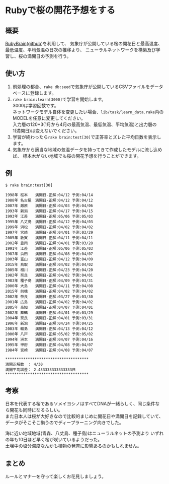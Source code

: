 # Rubyで桜の開花予想をする

## 概要
[RubyBrain](https://qiita.com/elgoog/items/8e7102a87889950d060d)([github](https://github.com/elgoog/ruby_brain))を利用して、
気象庁が公開している桜の開花日と最高温度、最低温度、平均気温の日次の推移より、
ニューラルネットワークを構築及び学習し、桜の満開日の予測を行う。

## 使い方
1. 前処理の都合、`rake db:seed`で気象庁が公開しているCSVファイルをデータベースに登録します。
2. `rake brain:learn[3000]`で学習を開始します。  
3000は学習回数です。  
ネットワークモデル自体を変更したい場合、`lib/task/learn_data.rake`内のMODELを任意に変更してください。  
入力層の120*3(1月から4月の最高気温、最低気温、平均気温)と出力層の1(満開日)は変えないでください。
3. 学習が終わったら`rake brain:test[30]`で正答率とズレた平均日数を表示します。
4. 気象庁から適当な地域の気温データを持ってきて作成したモデルに流し込めば、
標本木がない地域でも桜の開花予想を行うことができます。

## 例
```
$ rake brain:test[30]

1998年 松本　　満開日-正解:04/12 予測:04/14
1988年 名古屋　満開日-正解:04/12 予測:04/12
2007年 厳原　　満開日-正解:04/03 予測:04/06
1993年 新潟　　満開日-正解:04/17 予測:04/15
1993年 江差　　満開日-正解:05/06 予測:05/03
1995年 八丈島　満開日-正解:04/12 予測:04/03
1999年 浜松　　満開日-正解:04/02 予測:04/02
1997年 宮崎　　満開日-正解:04/01 予測:03/29
2005年 敦賀　　満開日-正解:04/11 予測:04/11
2002年 豊岡　　満開日-正解:04/01 予測:03/28
1991年 江差　　満開日-正解:05/06 予測:05/03
1987年 浜田　　満開日-正解:04/08 予測:04/07
2003年 富山　　満開日-正解:04/12 予測:04/09
2015年 鳥取　　満開日-正解:04/02 予測:04/02
2005年 相川　　満開日-正解:04/23 予測:04/20
1982年 奈良　　満開日-正解:04/02 予測:04/01
1983年 種子島　満開日-正解:04/09 予測:03/31
2000年 大島　　満開日-正解:04/11 予測:04/08
2015年 前橋　　満開日-正解:04/02 予測:04/02
2002年 奈良　　満開日-正解:03/27 予測:03/30
2001年 広島　　満開日-正解:04/02 予測:04/02
2005年 高知　　満開日-正解:04/07 予測:04/01
2002年 舞鶴　　満開日-正解:04/01 予測:03/29
2004年 奈良　　満開日-正解:04/01 予測:03/31
1996年 新潟　　満開日-正解:04/24 予測:04/25
2003年 輪島　　満開日-正解:04/13 予測:04/12
2000年 八戸　　満開日-正解:05/02 予測:05/02
1994年 洲本　　満開日-正解:04/07 予測:04/16
1995年 甲府　　満開日-正解:04/08 予測:04/07
1984年 宮崎　　満開日-正解:04/08 予測:04/07

*************************************
満開正解数　： 4/30
満開平均誤差： 2.433333333333333日
*************************************
```

## 考察
日本を代表する桜であるソメイヨシノはすべてDNAが一緒らしく、同じ条件なら開花も同時になるらしい。  
また日本人は桜が大好きなので比較的まじめに開花日や満開日を記録していて、
データがそこそこ揃うのでディープラーニング向きでした。

海に近い地域地域(青森、八丈島、種子島)はニューラルネットの予測より
いずれの年も10日ほど早く桜が咲いているようだった。  
土壌中の塩分濃度なんかも植物の発育に影響あるのかもしれません。

## まとめ
ルールとマナーを守って楽しくお花見しましょう。


